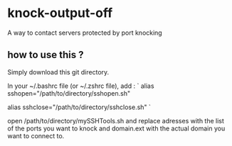 # knock-output-off
A way to contact servers protected by port knocking

## how to use this ?

Simply download this git directory.

In your ~/.bashrc file (or ~/.zshrc file), add :
`
alias sshopen="/path/to/directory/sshopen.sh"

alias sshclose="/path/to/directory/sshclose.sh"
`

open /path/to/directory/mySSHTools.sh and replace adresses with the list of the ports you want to knock and domain.ext with the actual domain you want to connect to.
